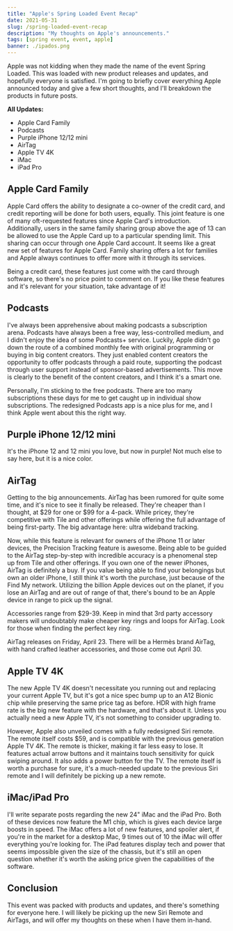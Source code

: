 ```yaml
---
title: "Apple's Spring Loaded Event Recap"
date: 2021-05-31
slug: /spring-loaded-event-recap
description: "My thoughts on Apple's announcements."
tags: [spring event, event, apple]
banner: ./ipados.png
---
```


Apple was not kidding when they made the name of the event Spring Loaded. This was loaded with new product releases and updates, and hopefully everyone is satisfied. I'm going to briefly cover everything Apple announced today and give a few short thoughts, and I'll breakdown the products in future posts.

**All Updates:**
- Apple Card Family
- Podcasts
- Purple iPhone 12/12 mini
- AirTag
- Apple TV 4K
- iMac
- iPad Pro

## Apple Card Family

Apple Card offers the ability to designate a co-owner of the credit card, and credit reporting will be done for both users, equally. This joint feature is one of many oft-requested features since Apple Card's introduction. Additionally, users in the same family sharing group above the age of 13 can be allowed to use the Apple Card up to a particular spending limit. This sharing can occur through one Apple Card account. It seems like a great new set of features for Apple Card. Family sharing offers a lot for families and Apple always continues to offer more with it through its services.

Being a credit card, these features just come with the card through software, so there's no price point to comment on. If you like these features and it's relevant for your situation, take advantage of it!

## Podcasts

I've always been apprehensive about making podcasts a subscription arena. Podcasts have always been a free way, less-controlled medium, and I didn't enjoy the idea of some Podcasts+ service. Luckily, Apple didn't go down the route of a combined monthly fee with original programming or buying in big content creators. They just enabled content creators the opportunity to offer podcasts through a paid route, supporting the podcast through user support instead of sponsor-based advertisements. This move is clearly to the benefit of the content creators, and I think it's a smart one.

Personally, I'm sticking to the free podcasts. There are too many subscriptions these days for me to get caught up in individual show subscriptions. The redesigned Podcasts app is a nice plus for me, and I think Apple went about this the right way.

## Purple iPhone 12/12 mini

It's the iPhone 12 and 12 mini you love, but now in purple! Not much else to say here, but it is a nice color.

## AirTag

Getting to the big announcements. AirTag has been rumored for quite some time, and it's nice to see it finally be released. They're cheaper than I thought, at $29 for one or $99 for a 4-pack. While pricey, they're competitive with Tile and other offerings while offering the full advantage of being first-party. The big advantage here: ultra wideband tracking.

Now, while this feature is relevant for owners of the iPhone 11 or later devices, the Precision Tracking feature is awesome. Being able to be guided to the AirTag step-by-step with incredible accuracy is a phenomenal step up from Tile and other offerings. If you own one of the newer iPhones, AirTag is definitely a buy. If you value being able to find your belongings but own an older iPhone, I still think it's worth the purchase, just because of the Find My network. Utilizing the billion Apple devices out on the planet, if you lose an AirTag and are out of range of that, there's bound to be an Apple device in range to pick up the signal.

Accessories range from $29-39. Keep in mind that 3rd party accessory makers will undoubtably make cheaper key rings and loops for AirTag. Look for those when finding the perfect key ring. 

AirTag releases on Friday, April 23. There will be a Hermès brand AirTag, with hand crafted leather accessories, and those come out April 30.

## Apple TV 4K

The new Apple TV 4K doesn't necessitate you running out and replacing your current Apple TV, but it's got a nice spec bump up to an A12 Bionic chip while preserving the same price tag as before. HDR with high frame rate is the big new feature with the hardware, and that's about it. Unless you actually need a new Apple TV, it's not something to consider upgrading to.

However, Apple also unveiled comes with a fully redesigned Siri remote. The remote itself costs $59, and is compatible with the previous generation Apple TV 4K. The remote is thicker, making it far less easy to lose. It features actual arrow buttons and it maintains touch sensitivity for quick swiping around. It also adds a power button for the TV. The remote itself is worth a purchase for sure, it's a much-needed update to the previous Siri remote and I will definitely be picking up a new remote.

## iMac/iPad Pro

I'll write separate posts regarding the new 24" iMac and the iPad Pro. Both of these devices now feature the M1 chip, which is gives each device large boosts in speed. The iMac offers a lot of new features, and spoiler alert, if you're in the market for a desktop Mac, 9 times out of 10 the iMac will offer everything you're looking for. The iPad features display tech and power that seems impossible given the size of the chassis, but it's still an open question whether it's worth the asking price given the capabilities of the software.

## Conclusion

This event was packed with products and updates, and there's something for everyone here. I will likely be picking up the new Siri Remote and AirTags, and will offer my thoughts on these when I have them in-hand. 
